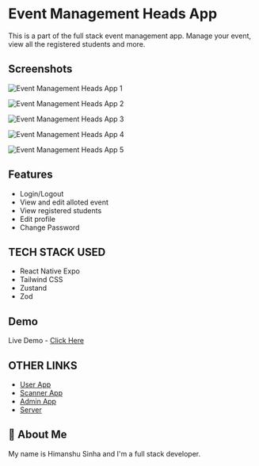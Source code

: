 # Event Management Heads App

This is a part of the full stack event management app. Manage your event, view all the registered students and more.

## Screenshots

![Event Management Heads App 1](https://github.com/HimanshuS1nha/Event-Management-Heads-App/assets/97872929/ee686b77-8c42-41bf-8cdd-2bea0df96100)

![Event Management Heads App 2](https://github.com/HimanshuS1nha/Event-Management-Heads-App/assets/97872929/53903546-a836-4b93-9e72-5305a57db3de)

![Event Management Heads App 3](https://github.com/HimanshuS1nha/Event-Management-Heads-App/assets/97872929/872a4e90-d8a3-4ab7-adf2-558c7dbb27c9)

![Event Management Heads App 4](https://github.com/HimanshuS1nha/Event-Management-Heads-App/assets/97872929/bf821759-d32a-456e-80cf-ee3257a850f3)

![Event Management Heads App 5](https://github.com/HimanshuS1nha/Event-Management-Heads-App/assets/97872929/6e38495b-01cc-4246-803e-21d15423bdd4)

## Features

- Login/Logout
- View and edit alloted event
- View registered students
- Edit profile
- Change Password

## TECH STACK USED

- React Native Expo
- Tailwind CSS
- Zustand
- Zod

## Demo

Live Demo - [Click Here](https://www.youtube.com/shorts/M8feYsOMrYs)

## OTHER LINKS

- [User App](https://github.com/HimanshuS1nha/Event-Management-User-App)
- [Scanner App](https://github.com/HimanshuS1nha/Event-Management-Scanner-App)
- [Admin App](https://github.com/HimanshuS1nha/Event-Management-Admin-App)
- [Server](https://github.com/HimanshuS1nha/Event-Management-Server)

## 🚀 About Me

My name is Himanshu Sinha and I'm a full stack developer.
